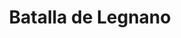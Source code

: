﻿---
title: "Batalla de Legnano"
permalink: periodes_220.html
layout: periode
dataInici: 1176-05-29
sidebar: periodes
pares:
  - id: 219
    title: "Güelfos y Gibelinos"
    dataInici: "(1125)"
    dataFi: "(1320)"

fills:
jocsPrincipals:
  - title: "Battles of the Middle Ages: Legnano"
    bggId: 37324
    dataInici: 
    dataFi: 

jocsEscenaris:
jocsEpoca:
  - title: "Ancient Battles Deluxe"
    bggId: 36596
    escenari: "Legnano"

  - title: "Men at Arms"
    bggId: 8327
    escenari: "Legnano"

  - title: "Chainmail"
    bggId: 35508
    escenari: "Legnano"
    dataInici: 
    dataFi: 

jocsEpocaEscenaris:
---
